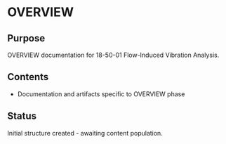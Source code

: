 # OVERVIEW

## Purpose
OVERVIEW documentation for 18-50-01 Flow-Induced Vibration Analysis.

## Contents
- Documentation and artifacts specific to OVERVIEW phase

## Status
Initial structure created - awaiting content population.
